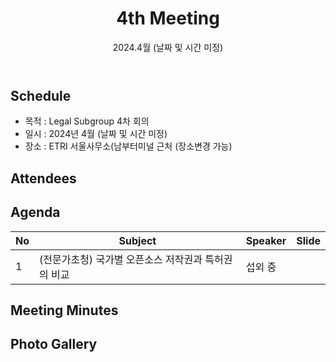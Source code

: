 ﻿---
title: "4th Meeting"
linkTitle: "Legal SG 4th Meeting"
weight: 2
date: 2024.4월 (날짜 및 시간 미정)
type: docs
description: Legal SG 4th Meeting 
---

## Schedule

* 목적 : Legal Subgroup 4차 회의
* 일시 : 2024년 4월 (날짜 및 시간 미정)
* 장소 : ETRI 서울사무소(남부터미널 근처 (장소변경 가능)

## Attendees

## Agenda
| No | Subject           | Speaker | Slide |
|----|-----------------|------|------|
| 1  | (전문가초청) 국가별 오픈소스 저작권과 특허권의 비교 | 섭외 중  |  |

## Meeting Minutes

## Photo Gallery

<div ><span class="image fit">
</span></div>